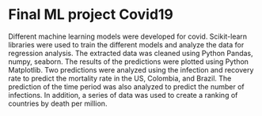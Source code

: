 # Final ML project Covid19

Different machine learning models were developed for covid. Scikit-learn libraries were used to train the different models and analyze the data for regression analysis. The extracted data was cleaned using Python Pandas, numpy, seaborn. The results of the predictions were plotted using Python Matplotlib. Two predictions were analyzed using the infection and recovery rate to predict the mortality rate in the US, Colombia, and Brazil. The prediction of the time period was also analyzed to predict the number of infections.
In addition, a series of data was used to create a ranking of countries by death per million.

